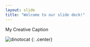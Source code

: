 ```yaml
---
layout: slide
title: "Welcome to our slide deck!"
---
```


My Creative Caption

![dinotocat](https://octodex.github.com/images/dinotocat.png)
{: .center}
